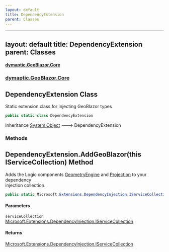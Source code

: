 ```yaml
---
layout: default
title: DependencyExtension
parent: Classes
---
```

---
layout: default
title: DependencyExtension
parent: Classes
---
#### [dymaptic.GeoBlazor.Core](index.html 'index')
### [dymaptic.GeoBlazor.Core](index.html#dymaptic.GeoBlazor.Core 'dymaptic.GeoBlazor.Core')

## DependencyExtension Class

Static extension class for injecting GeoBlazor types

```csharp
public static class DependencyExtension
```

Inheritance [System.Object](https://docs.microsoft.com/en-us/dotnet/api/System.Object 'System.Object') &#129106; DependencyExtension
### Methods

<a name='dymaptic.GeoBlazor.Core.DependencyExtension.AddGeoBlazor(thisMicrosoft.Extensions.DependencyInjection.IServiceCollection)'></a>

## DependencyExtension.AddGeoBlazor(this IServiceCollection) Method

Adds the Logic components [GeometryEngine](dymaptic.GeoBlazor.Core.Model.GeometryEngine.html 'dymaptic.GeoBlazor.Core.Model.GeometryEngine') and [Projection](dymaptic.GeoBlazor.Core.Model.Projection.html 'dymaptic.GeoBlazor.Core.Model.Projection') to your dependency  
injection collection.

```csharp
public static Microsoft.Extensions.DependencyInjection.IServiceCollection AddGeoBlazor(this Microsoft.Extensions.DependencyInjection.IServiceCollection serviceCollection);
```
#### Parameters

<a name='dymaptic.GeoBlazor.Core.DependencyExtension.AddGeoBlazor(thisMicrosoft.Extensions.DependencyInjection.IServiceCollection).serviceCollection'></a>

`serviceCollection` [Microsoft.Extensions.DependencyInjection.IServiceCollection](https://docs.microsoft.com/en-us/dotnet/api/Microsoft.Extensions.DependencyInjection.IServiceCollection 'Microsoft.Extensions.DependencyInjection.IServiceCollection')

#### Returns
[Microsoft.Extensions.DependencyInjection.IServiceCollection](https://docs.microsoft.com/en-us/dotnet/api/Microsoft.Extensions.DependencyInjection.IServiceCollection 'Microsoft.Extensions.DependencyInjection.IServiceCollection')

